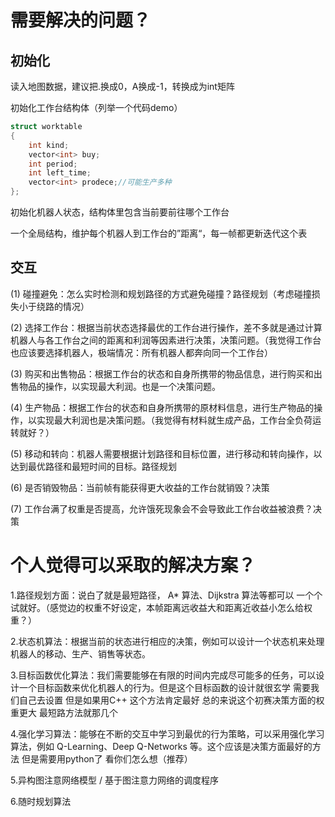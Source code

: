 # 需要解决的问题？

## 初始化

  读入地图数据，建议把.换成0，A换成-1，转换成为int矩阵

  初始化工作台结构体（列举一个代码demo）

```c++
struct worktable
{
	int kind;
	vector<int> buy;
	int period;
    int left_time;
    vector<int> prodece;//可能生产多种
};
```

  初始化机器人状态，结构体里包含当前要前往哪个工作台

  一个全局结构，维护每个机器人到工作台的”距离“，每一帧都更新迭代这个表

## 交互

(1) 碰撞避免：怎么实时检测和规划路径的方式避免碰撞？路径规划（考虑碰撞损失小于绕路的情况）

(2) 选择工作台：根据当前状态选择最优的工作台进行操作，差不多就是通过计算机器人与各工作台之间的距离和利润等因素进行决策，决策问题。（我觉得工作台也应该要选择机器人，极端情况：所有机器人都奔向同一个工作台）

(3) 购买和出售物品：根据工作台的状态和自身所携带的物品信息，进行购买和出售物品的操作，以实现最大利润。也是一个决策问题。

(4) 生产物品：根据工作台的状态和自身所携带的原材料信息，进行生产物品的操作，以实现最大利润也是决策问题。（我觉得有材料就生成产品，工作台全负荷运转就好？）

(5) 移动和转向：机器人需要根据计划路径和目标位置，进行移动和转向操作，以达到最优路径和最短时间的目标。路径规划

(6) 是否销毁物品：当前帧有能获得更大收益的工作台就销毁？决策

(7) 工作台满了权重是否提高，允许饿死现象会不会导致此工作台收益被浪费？决策



# 个人觉得可以采取的解决方案？

1.路径规划方面：说白了就是最短路径， A* 算法、Dijkstra 算法等都可以 一个个试就好。（感觉边的权重不好设定，本帧距离远收益大和距离近收益小怎么给权重？）

2.状态机算法：根据当前的状态进行相应的决策，例如可以设计一个状态机来处理机器人的移动、生产、销售等状态。

3.目标函数优化算法：我们需要能够在有限的时间内完成尽可能多的任务，可以设计一个目标函数来优化机器人的行为。但是这个目标函数的设计就很玄学 需要我们自己去设置 但是如果用C++ 这个方法肯定最好 总的来说这个初赛决策方面的权重更大 最短路方法就那几个

4.强化学习算法：能够在不断的交互中学习到最优的行为策略，可以采用强化学习算法，例如 Q-Learning、Deep Q-Networks 等。这个应该是决策方面最好的方法 但是需要用python了 看你们怎么想（推荐）

5.异构图注意网络模型 / 基于图注意力网络的调度程序

6.随时规划算法

